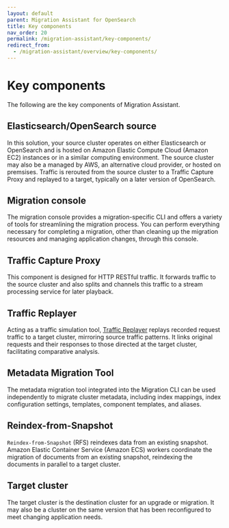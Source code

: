 ```yaml
---
layout: default
parent: Migration Assistant for OpenSearch
title: Key components
nav_order: 20
permalink: /migration-assistant/key-components/
redirect_from:
  - /migration-assistant/overview/key-components/
---
```


# Key components 

The following are the key components of Migration Assistant.

## Elasticsearch/OpenSearch source

In this solution, your source cluster operates on either Elasticsearch or OpenSearch and is hosted on Amazon Elastic Compute Cloud (Amazon EC2) instances or in a similar computing environment. The source cluster may also be a managed by AWS, an alternative cloud provider, or hosted on premsises. Traffic is rerouted from the source cluster to a Traffic Capture Proxy and replayed to a target, typically on a later version of OpenSearch.

## Migration console

The migration console provides a migration-specific CLI and offers a variety of tools for streamlining the migration process. You can perform everything necessary for completing a migration, other than cleaning up the migration resources and managing application changes, through this console.

## Traffic Capture Proxy

This component is designed for HTTP RESTful traffic. It forwards traffic to the source cluster and also splits and channels this traffic to a stream processing service for later playback.

## Traffic Replayer

Acting as a traffic simulation tool, [Traffic Replayer]({{site.url}}{{site.baseurl}}/migration-assistant/migration-phases/replay-captured-traffic/) replays recorded request traffic to a target cluster, mirroring source traffic patterns. It links original requests and their responses to those directed at the target cluster, facilitating comparative analysis.

## Metadata Migration Tool

The metadata migration tool integrated into the Migration CLI can be used independently to migrate cluster metadata, including index mappings, index configuration settings, templates, component templates, and aliases.

## Reindex-from-Snapshot

`Reindex-from-Snapshot` (RFS) reindexes data from an existing snapshot. Amazon Elastic Container Service (Amazon ECS) workers coordinate the migration of documents from an existing snapshot, reindexing the documents in parallel to a target cluster.

## Target cluster

The target cluster is the destination cluster for an upgrade or migration. It may also be a cluster on the same version that has been reconfigured to meet changing application needs.
